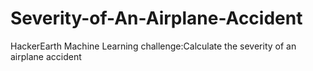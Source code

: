 # Severity-of-An-Airplane-Accident
HackerEarth Machine Learning challenge:Calculate the severity of an airplane accident
